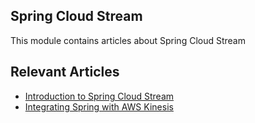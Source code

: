 ## Spring Cloud Stream

This module contains articles about Spring Cloud Stream

## Relevant Articles
- [Introduction to Spring Cloud Stream](http://www.baeldung.com/spring-cloud-stream)
- [Integrating Spring with AWS Kinesis](https://www.baeldung.com/spring-aws-kinesis)
